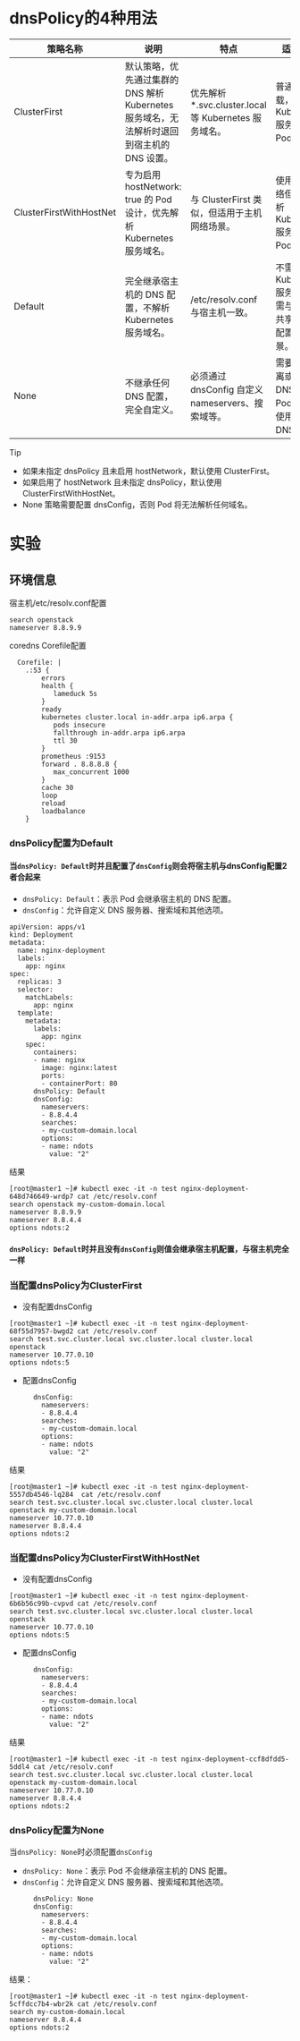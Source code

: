 # dnsPolicy的4种用法
策略名称 | 说明 | 特点 | 适用场景
-- | -- | -- | --
ClusterFirst | 默认策略，优先通过集群的 DNS 解析 Kubernetes 服务域名，无法解析时退回到宿主机的 DNS 设置。 | 优先解析 *.svc.cluster.local 等 Kubernetes 服务域名。 | 普通工作负载，需访问 Kubernetes 服务域名的 Pod。
ClusterFirstWithHostNet | 专为启用 hostNetwork: true 的 Pod 设计，优先解析 Kubernetes 服务域名。 | 与 ClusterFirst 类似，但适用于主机网络场景。 | 使用主机网络但仍需解析 Kubernetes 服务域名的 Pod。
Default | 完全继承宿主机的 DNS 配置，不解析 Kubernetes 服务域名。 | /etc/resolv.conf 与宿主机一致。 | 不需要解析 Kubernetes 服务域名，需与宿主机共享 DNS 配置的场景。
None | 不继承任何 DNS 配置，完全自定义。 | 必须通过 dnsConfig 自定义 nameservers、搜索域等。 | 需要完全隔离或定制 DNS 配置的 Pod，例如使用外部 DNS 服务。

> [!TIP]
> * 如果未指定 dnsPolicy 且未启用 hostNetwork，默认使用 ClusterFirst。
> * 如果启用了 hostNetwork 且未指定 dnsPolicy，默认使用 ClusterFirstWithHostNet。
> * None 策略需要配置 dnsConfig，否则 Pod 将无法解析任何域名。

# 实验
## 环境信息
宿主机/etc/resolv.conf配置
```
search openstack
nameserver 8.8.9.9
```
coredns Corefile配置
```
  Corefile: |
    .:53 {
        errors
        health {
           lameduck 5s
        }
        ready
        kubernetes cluster.local in-addr.arpa ip6.arpa {
           pods insecure
           fallthrough in-addr.arpa ip6.arpa
           ttl 30
        }
        prometheus :9153
        forward . 8.8.8.8 {
           max_concurrent 1000
        }
        cache 30
        loop
        reload
        loadbalance
    }
```
### dnsPolicy配置为Default
#### 当`dnsPolicy: Default`时并且配置了`dnsConfig`则会将宿主机与dnsConfig配置2者合起来
* `dnsPolicy: Default`：表示 Pod 会继承宿主机的 DNS 配置。
* `dnsConfig`：允许自定义 DNS 服务器、搜索域和其他选项。
```
apiVersion: apps/v1
kind: Deployment
metadata:
  name: nginx-deployment
  labels:
    app: nginx
spec:
  replicas: 3
  selector:
    matchLabels:
      app: nginx
  template:
    metadata:
      labels:
        app: nginx
    spec:
      containers:
      - name: nginx
        image: nginx:latest
        ports:
        - containerPort: 80
      dnsPolicy: Default
      dnsConfig:
        nameservers:
        - 8.8.4.4
        searches:
        - my-custom-domain.local
        options:
        - name: ndots
          value: "2"
```
结果
```
[root@master1 ~]# kubectl exec -it -n test nginx-deployment-648d746649-wrdp7 cat /etc/resolv.conf
search openstack my-custom-domain.local
nameserver 8.8.9.9
nameserver 8.8.4.4
options ndots:2
```
#### `dnsPolicy: Default`时并且没有`dnsConfig`则值会继承宿主机配置，与宿主机完全一样

### 当配置dnsPolicy为ClusterFirst
* 没有配置dnsConfig
```
[root@master1 ~]# kubectl exec -it -n test nginx-deployment-68f55d7957-bwgd2 cat /etc/resolv.conf
search test.svc.cluster.local svc.cluster.local cluster.local openstack
nameserver 10.77.0.10
options ndots:5
```
* 配置dnsConfig
```
      dnsConfig:
        nameservers:
        - 8.8.4.4
        searches:
        - my-custom-domain.local
        options:
        - name: ndots
          value: "2"
```
结果
```
[root@master1 ~]# kubectl exec -it -n test nginx-deployment-5557db4546-lq284  cat /etc/resolv.conf
search test.svc.cluster.local svc.cluster.local cluster.local openstack my-custom-domain.local
nameserver 10.77.0.10
nameserver 8.8.4.4
options ndots:2
```
### 当配置dnsPolicy为ClusterFirstWithHostNet
* 没有配置dnsConfig
```
[root@master1 ~]# kubectl exec -it -n test nginx-deployment-6b6b56c99b-cvpvd cat /etc/resolv.conf
search test.svc.cluster.local svc.cluster.local cluster.local openstack
nameserver 10.77.0.10
options ndots:5
```
* 配置dnsConfig
```
      dnsConfig:
        nameservers:
        - 8.8.4.4
        searches:
        - my-custom-domain.local
        options:
        - name: ndots
          value: "2"
```
结果
```
[root@master1 ~]# kubectl exec -it -n test nginx-deployment-ccf8dfdd5-5ddl4 cat /etc/resolv.conf
search test.svc.cluster.local svc.cluster.local cluster.local openstack my-custom-domain.local
nameserver 10.77.0.10
nameserver 8.8.4.4
options ndots:2
```
### dnsPolicy配置为None
当`dnsPolicy: None`时必须配置`dnsConfig`
* `dnsPolicy: None`：表示 Pod 不会继承宿主机的 DNS 配置。
* `dnsConfig`：允许自定义 DNS 服务器、搜索域和其他选项。
```
      dnsPolicy: None
      dnsConfig:
        nameservers:
        - 8.8.4.4
        searches:
        - my-custom-domain.local
        options:
        - name: ndots
          value: "2"
```
结果：
```
[root@master1 ~]# kubectl exec -it -n test nginx-deployment-5cffdcc7b4-wbr2k cat /etc/resolv.conf
search my-custom-domain.local
nameserver 8.8.4.4
options ndots:2
```
